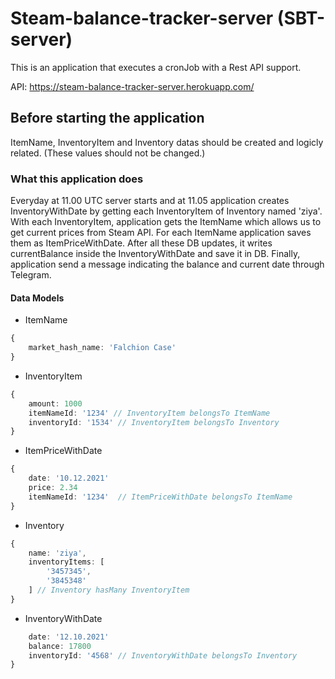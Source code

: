 # Steam-balance-tracker-server (SBT-server)
This is an application that executes a cronJob with a Rest API support.

API: https://steam-balance-tracker-server.herokuapp.com/

## Before starting the application
ItemName, InventoryItem and Inventory datas should be created and logicly related. (These values should not be changed.)

### What this application does
Everyday at 11.00 UTC server starts and at 11.05 application creates InventoryWithDate by getting each InventoryItem of Inventory named 'ziya'. With each InventoryItem, application gets the ItemName which allows us to get current prices from Steam API. For each ItemName application saves them as ItemPriceWithDate. After all these DB updates, it writes currentBalance inside the InventoryWithDate and save it in DB. Finally, application send a message indicating the balance and current date through Telegram.

#### Data Models 
- ItemName
```ts
{
	market_hash_name: 'Falchion Case'
}
```

- InventoryItem
```ts
{
	amount: 1000
	itemNameId: '1234' // InventoryItem belongsTo ItemName
	inventoryId: '1534' // InventoryItem belongsTo Inventory
}
```

- ItemPriceWithDate
```ts
{
	date: '10.12.2021'
	price: 2.34
	itemNameId: '1234'  // ItemPriceWithDate belongsTo ItemName
}
```


- Inventory
```ts
{
	name: 'ziya',
	inventoryItems: [
		'3457345',
		'3845348'
	] // Inventory hasMany InventoryItem
}
```

- InventoryWithDate
```ts
	date: '12.10.2021'
	balance: 17800
	inventoryId: '4568' // InventoryWithDate belongsTo Inventory
}
```
